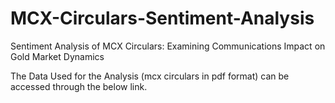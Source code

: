 # MCX-Circulars-Sentiment-Analysis
Sentiment Analysis of MCX Circulars: Examining  Communications Impact on Gold Market Dynamics 

The Data Used for the Analysis (mcx circulars in pdf format) can be accessed through the below link.
